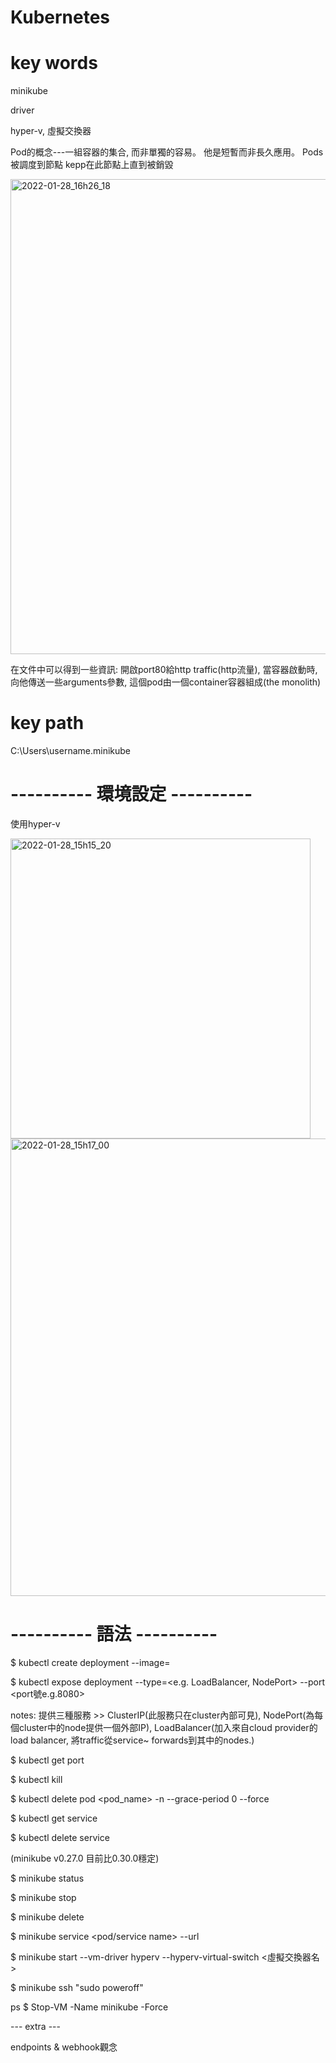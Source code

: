 # Kubernetes


# key words
minikube

driver

hyper-v, 虛擬交換器

Pod的概念---一組容器的集合, 而非單獨的容易。 他是短暫而非長久應用。 Pods被調度到節點 kepp在此節點上直到被銷毀

<img width="760" alt="2022-01-28_16h26_18" src="https://user-images.githubusercontent.com/66947341/151512646-5f644b5d-02de-409c-a5c4-fb3ef8074484.png">

在文件中可以得到一些資訊: 開啟port80給http traffic(http流量), 當容器啟動時, 向他傳送一些arguments參數, 這個pod由一個container容器組成(the monolith)

# key path
C:\Users\username\.minikube


# ---------- 環境設定 ----------
使用hyper-v

<img width="480" alt="2022-01-28_15h15_20" src="https://user-images.githubusercontent.com/66947341/151503677-9c6747f6-811d-4f93-b5cb-b46fed1ddc68.png">
<img width="732" alt="2022-01-28_15h17_00" src="https://user-images.githubusercontent.com/66947341/151503867-35ecb351-2a49-42a5-a9e0-214494379b83.png">

# ---------- 語法 ----------
$ kubectl create deployment <server name> --image=<image name>
  
$ kubectl expose deployment <server name> --type=<e.g. LoadBalancer, NodePort> --port <port號e.g.8080>
  
notes: 提供三種服務 >> ClusterIP(此服務只在cluster內部可見), NodePort(為每個cluster中的node提供一個外部IP), LoadBalancer(加入來自cloud provider的load balancer, 將traffic從service~ forwards到其中的nodes.)
  
$ kubectl get port
  
$ kubectl kill
  
$ kubectl delete pod <pod_name> -n <namespace> --grace-period 0 --force
  
$ kubectl get service
  
$ kubectl delete service <service name>
  
 

(minikube v0.27.0 目前比0.30.0穩定)
  
$ minikube status
  
$ minikube stop
  
$ minikube delete
  
$ minikube service <pod/service name> --url
  
$ minikube start --vm-driver hyperv --hyperv-virtual-switch <虛擬交換器名>
  
$ minikube ssh "sudo poweroff"
  
ps $ Stop-VM -Name minikube -Force
  
  
  
  
  
  
  
  
  
  
--- extra ---
  
endpoints & webhook觀念

